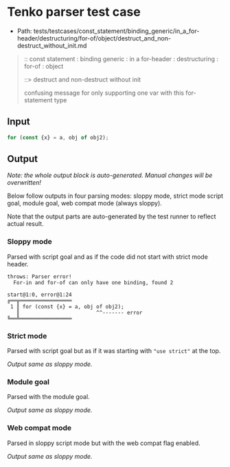 # Tenko parser test case

- Path: tests/testcases/const_statement/binding_generic/in_a_for-header/destructuring/for-of/object/destruct_and_non-destruct_without_init.md

> :: const statement : binding generic : in a for-header : destructuring : for-of : object
>
> ::> destruct and non-destruct without init
>
> confusing message for only supporting one var with this for-statement type

## Input

`````js
for (const {x} = a, obj of obj2);
`````

## Output

_Note: the whole output block is auto-generated. Manual changes will be overwritten!_

Below follow outputs in four parsing modes: sloppy mode, strict mode script goal, module goal, web compat mode (always sloppy).

Note that the output parts are auto-generated by the test runner to reflect actual result.

### Sloppy mode

Parsed with script goal and as if the code did not start with strict mode header.

`````
throws: Parser error!
  For-in and for-of can only have one binding, found 2

start@1:0, error@1:24
╔══╦═════════════════
 1 ║ for (const {x} = a, obj of obj2);
   ║                         ^^------- error
╚══╩═════════════════

`````

### Strict mode

Parsed with script goal but as if it was starting with `"use strict"` at the top.

_Output same as sloppy mode._

### Module goal

Parsed with the module goal.

_Output same as sloppy mode._

### Web compat mode

Parsed in sloppy script mode but with the web compat flag enabled.

_Output same as sloppy mode._
